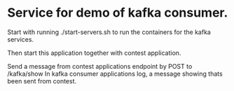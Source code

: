# Service for demo of kafka consumer. 
Start with running ./start-servers.sh to run the containers for the kafka services.

Then start this application together with contest application.

Send a message from contest applications endpoint by POST to /kafka/show
In kafka consumer applications log, a message showing thats been sent from contest.
